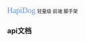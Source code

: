 <font color=#6495ED size=4 face="微软雅黑">HapiDog</font> <font size=2 face="微软雅黑">`轻量级` `前端` `脚手架`</font>
### api文档
